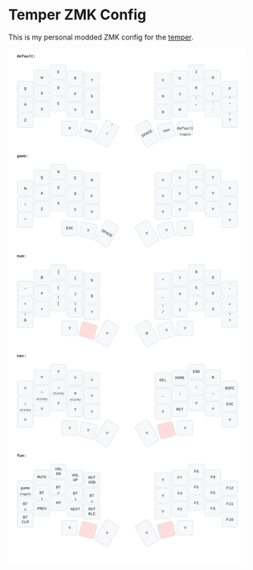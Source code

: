 # Temper ZMK Config

This is my personal modded ZMK config for the [temper](https://github.com/raeedcho/temper).

![Temper Keymap](keymap_img/temper.svg)
